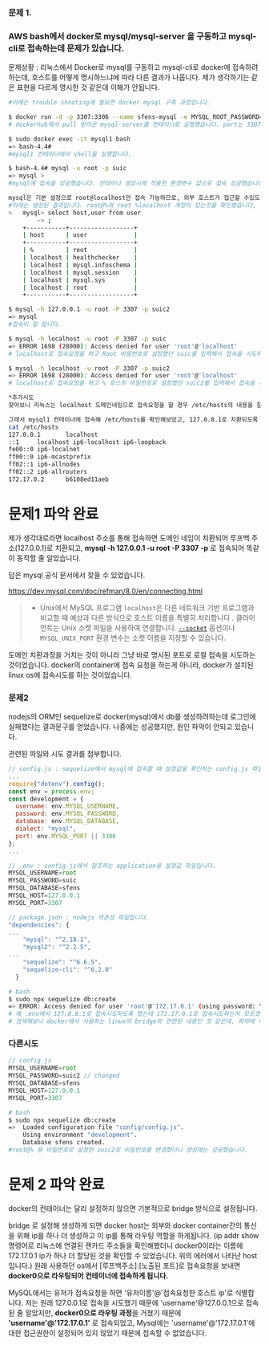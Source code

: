 



### 문제 1.

###  AWS bash에서 docker로 mysql/mysql-server 을 구동하고 mysql-cli로 접속하는데 문제가 있습니다.



문제상황 : 리눅스에서 Docker로 mysql를 구동하고 mysql-cli로 docker에 접속하려 하는데, 호스트를 어떻게 명시하느냐에 따라 다른 결과가 나옵니다. 제가 생각하기는 같은 표현을 다르게 명시한 것 같은데 이해가 안됩니다.



```bash
#아래는 trouble shooting에 필요한 docker mysql 구축 과정입니다.

$ docker run -d -p 3307:3306 --name sfens-mysql -e MYSQL_ROOT_PASSWORD=suic -v sfens-mysql:/var/lib/mysql bure5kzam/sfens-mysql
# dockerhub에서 pull 받아온 mysql-server를 컨테이너로 실행했습니다. port는 3307로 expose해주었고, 데몬으로 동작하는 -d옵션을 주었고, 루트권한 비밀번호로 사용되는 환경변수 'MYSQL_ROOT_PASSWORD'를 suic로 설정해주었습니다.

$ sudo docker exec -it mysql1 bash
=> bash-4.4#
#mysql1 컨테이너에서 shell을 실행합니다.

$ bash-4.4# mysql -u root -p suic
=> mysql >
#mysql에 접속을 성공했습니다. 컨테이너 생성시에 적용한 환경변수 값으로 접속 성공했습니다.

mysql은 기본 설정으로 root@localhost만 접속 가능하므로, 외부 호스트가 접근할 수있도록 설정을 해줘야했습니다. 모든 호스트를 의미하는 % 기호를 사용해서 GRANT명령어로 root@%에게 suic2라는 패스워드를 생성해주었습니다.
#아래는 생성된 결과입니다. root@%와 root %localhost 계정이 있는것을 확인했습니다,
>   mysql> select host,user from user
        -> ;
    +-----------+------------------+
    | host      | user             |
    +-----------+------------------+
    | %         | root             |
    | localhost | healthchecker    |
    | localhost | mysql.infoschema |
    | localhost | mysql.session    |
    | localhost | mysql.sys        |
    | localhost | root             |
    +-----------+------------------+

$ mysql -h 127.0.0.1 -u root -P 3307 -p suic2
=> mysql
#접속이 잘 됩니다.

$ mysql -h localhost -u root -P 3307 -p suic
=> ERROR 1698 (28000): Access denied for user 'root'@'localhost'
# localhost로 접속요청을 하고 Root 비밀번호로 설정했던 suic를 입력해서 접속을 시도하면 접속이 되지 않습니다.

$ mysql -h localhost -u root -P 3307 -p suic2
=> ERROR 1698 (28000): Access denied for user 'root'@'localhost'
# localhost로 접속요청을 하고 % 호스트 비밀번호로 설정했던 suic2를 입력해서 접속을 시도해도 접속이 되지 않습니다.


```

```bash
*추가시도
찾아보니 리눅스는 localhost 도메인네임으로 접속요청을 할 경우 /etc/hosts의 내용을 참조해 변환한다는 내용을 발견했습니다. (출처는 남기지 못했습니다 ㅜㅜ) 

그래서 mysql1 컨테이너에 접속해 /etc/hosts를 확인해보았고, 127.0.0.1로 치환되도록 설정되어있는 것을 확인했습니다.
cat /etc/hosts       
127.0.0.1       localhost
::1     localhost ip6-localhost ip6-loopback
fe00::0 ip6-localnet
ff00::0 ip6-mcastprefix
ff02::1 ip6-allnodes
ff02::2 ip6-allrouters
172.17.0.2      b6108ed11aeb
```

# 문제1 파악 완료

제가 생각대로라면 localhost 주소를 통해 접속하면 도메인 네임이 치환되어 루프백 주소(127.0.0.1)로 치환되고, **mysql -h 127.0.0.1 -u root -P 3307 -p** 로 접속되어 똑같이 동작할 줄 알았습니다. 

답은 mysql 공식 문서에서 찾을 수 있었습니다.

https://dev.mysql.com/doc/refman/8.0/en/connecting.html

> - Unix에서 MySQL 프로그램 `localhost`은 다른 네트워크 기반 프로그램과 비교할 때 예상과 다른 방식으로 호스트 이름을 특별히 처리합니다 . 클라이언트는 Unix 소켓 파일을 사용하여 연결합니다. [`--socket`](https://dev.mysql.com/doc/refman/8.0/en/connection-options.html#option_general_socket) 옵션이나 `MYSQL_UNIX_PORT` 환경 변수는 소켓 이름을 지정할 수 있습니다.

도메인 치환과정을 거치는 것이 아니라 그냥 바로 명시된 포트로 로컬 접속을 시도하는 것이었습니다. docker의 container에 접속 요청을 하는게 아니라, docker가 설치된 linux os에 접속시도를 하는 것이었습니다.



### 문제2

nodejs의 ORM인 sequelize로 docker(mysql)에서 db를 생성하려하는데 로그인에 실패했다는 결과문구를 얻었습니다. 나중에는 성공했지만, 원인 파악이 안되고 있습니다.

관련된 파일와 시도 결과를 첨부합니다.

```js
// config.js : sequelize에서 mysql에 접속할 때 설정값을 확인하는 config.js 파일입니다.
...
require("dotenv").config();                                                                    
const env = process.env;                                                                         
const development = {                                                                           
  username: env.MYSQL_USERNAME,                                                                 
  password: env.MYSQL_PASSWORD,                                                                 
  database: env.MYSQL_DATABASE,                                                                   host: env.MYSQL_HOST,
  dialect: "mysql",                                                                         
  port: env.MYSQL_PORT || 3306                                                                   
};         
...
```

```js
// .env : config.js에서 참조하는 application용 설정값 파일입니다.
MYSQL_USERNAME=root
MYSQL_PASSWORD=suic
MYSQL_DATABASE=sfens
MYSQL_HOST=127.0.0.1
MYSQL_PORT=3307
```

```js
// package.json : nodejs 의존성 파일입니다.
"dependencies": {
...
    "mysql": "^2.18.1",
    "mysql2": "^2.2.5",
...
    "sequelize": "^6.6.5",
    "sequelize-cli": "^6.2.0"
  }
```

```bash
# bash
$ sudo npx sequelize db:create
=> ERROR: Access denied for user 'root'@'172.17.0.1' (using password: YES)
# 왜 .env에서 127.0.0.1로 접속시도하도록 했는데 172.17.0.1로 접속시도하는지 모르겠습니다.
# 검색해보니 docker에서 사용하는 linux의 bridge와 관련된 내용인 것 같은데, 파악에 어려움을 겪고 있습니다.

```



### 다른시도

```js
// config.js
MYSQL_USERNAME=root
MYSQL_PASSWORD=suic2 // changed
MYSQL_DATABASE=sfens
MYSQL_HOST=127.0.0.1
MYSQL_PORT=3307
```

```bash
# bash
$ sudo npx sequelize db:create
=>  Loaded configuration file "config/config.js".
    Using environment "development".
    Database sfens created.
#root@% 용 비밀번호로 설정한 suic2로 비밀번호를 변경했더니 생성에는 성공했습니다.
```



# 문제 2 파악 완료

docker의 컨테이너는 달리 설정하지 않으면 기본적으로 bridge 방식으로 설정됩니다.

bridge 로 설정해 생성하게 되면 docker host는 외부와 docker container간의 통신을 위해 ip를 하나 더 생성하고 이 ip를 통해 라우팅 역할을 하게됩니다. (ip addr show 명령어로 리눅스에 연결된 랜카드 주소들을 확인해봤더니 docker0이라는 이름에 172.17.0.1 ip가 하나 더 할당된 것을 확인할 수 있었습니다. 위의 에러에서 나타난 host입니다.) 원래 사용하던 os에서 [루프백주소]:[노출된 포트]로 접속요청을 보내면 **docker0으로 라우팅되어 컨테이너에 접속하게 됩니다.** 

 MySQL에서는 유저가 접속요청을 하면 '유저이름'@'접속요청한 호스트 ip'로 식별합니다. 저는 원래 127.0.0.1로 접속을 시도했기 때문에 'username'@127.0.0.1으로 접속된 줄 알았지만, **docker0으로 라우팅 과정**을 거쳤기 때문에  **'username'@'172.17.0.1'** 로 접속되었고, Mysql에는 'username'@'172.17.0.1'에 대한 접근권한이 설정되어 있지 않았기 때문에 접속할 수 없었습니다.